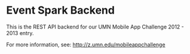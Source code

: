 Event Spark Backend
============================

This is the REST API backend for our UMN Mobile App Challenge 2012 - 2013 entry.

For more information, see:
http://z.umn.edu/mobileappchallenge
